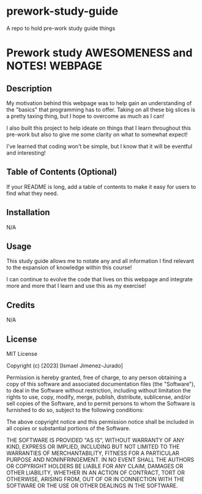 # prework-study-guide
A repo to hold pre-work study guide things


# Prework study AWESOMENESS and NOTES! WEBPAGE

## Description

My motivation behind this webpage was to help gain an understanding of the "basics" that programming has to offer. Taking on all these big slices is a pretty taxing thing, but I hope to overcome as much as I can!

I also built this project to help ideate on things that I learn throughout this pre-work but also to give me some clarity on what to somewhat expect!

I've learned that coding won't be simple, but I know that it will be eventful and interesting!

## Table of Contents (Optional)

If your README is long, add a table of contents to make it easy for users to find what they need.

## Installation

N/A

## Usage

This study guide allows me to notate any and all information I find relevant to the expansion of knowledge within this course! 

I can continue to evolve the code that lives on this webpage and integrate more and more that I learn and use this as my exercise!

## Credits

N/A

## License

MIT License

Copyright (c) [2023] [Ismael Jimenez-Jurado]

Permission is hereby granted, free of charge, to any person obtaining a copy
of this software and associated documentation files (the "Software"), to deal
in the Software without restriction, including without limitation the rights
to use, copy, modify, merge, publish, distribute, sublicense, and/or sell
copies of the Software, and to permit persons to whom the Software is
furnished to do so, subject to the following conditions:

The above copyright notice and this permission notice shall be included in all
copies or substantial portions of the Software.

THE SOFTWARE IS PROVIDED "AS IS", WITHOUT WARRANTY OF ANY KIND, EXPRESS OR
IMPLIED, INCLUDING BUT NOT LIMITED TO THE WARRANTIES OF MERCHANTABILITY,
FITNESS FOR A PARTICULAR PURPOSE AND NONINFRINGEMENT. IN NO EVENT SHALL THE
AUTHORS OR COPYRIGHT HOLDERS BE LIABLE FOR ANY CLAIM, DAMAGES OR OTHER
LIABILITY, WHETHER IN AN ACTION OF CONTRACT, TORT OR OTHERWISE, ARISING FROM,
OUT OF OR IN CONNECTION WITH THE SOFTWARE OR THE USE OR OTHER DEALINGS IN THE
SOFTWARE.